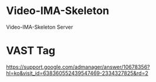 # Video-IMA-Skeleton
Video-IMA-Skeleton Server


# VAST Tag
https://support.google.com/admanager/answer/10678356?hl=ko&visit_id=638360552439547469-2334327825&rd=2
